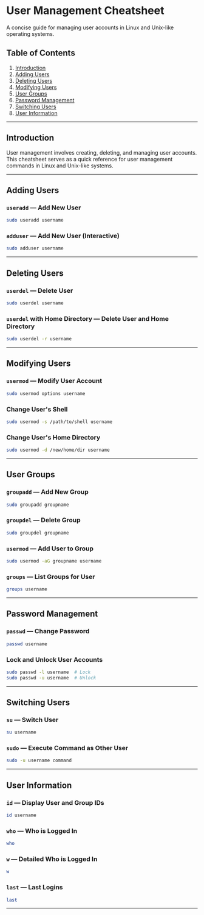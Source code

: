 # User Management Cheatsheet

A concise guide for managing user accounts in Linux and Unix-like operating systems.

## Table of Contents
1. [Introduction](#introduction)
2. [Adding Users](#adding-users)
3. [Deleting Users](#deleting-users)
4. [Modifying Users](#modifying-users)
5. [User Groups](#user-groups)
6. [Password Management](#password-management)
7. [Switching Users](#switching-users)
8. [User Information](#user-information)

---

## Introduction

User management involves creating, deleting, and managing user accounts. This cheatsheet serves as a quick reference for user management commands in Linux and Unix-like systems.

---

## Adding Users

### `useradd` — Add New User
```bash
sudo useradd username
```

### `adduser` — Add New User (Interactive)
```bash
sudo adduser username
```

---

## Deleting Users

### `userdel` — Delete User
```bash
sudo userdel username
```

### `userdel` with Home Directory — Delete User and Home Directory
```bash
sudo userdel -r username
```

---

## Modifying Users

### `usermod` — Modify User Account
```bash
sudo usermod options username
```

### Change User's Shell
```bash
sudo usermod -s /path/to/shell username
```

### Change User's Home Directory
```bash
sudo usermod -d /new/home/dir username
```

---

## User Groups

### `groupadd` — Add New Group
```bash
sudo groupadd groupname
```

### `groupdel` — Delete Group
```bash
sudo groupdel groupname
```

### `usermod` — Add User to Group
```bash
sudo usermod -aG groupname username
```

### `groups` — List Groups for User
```bash
groups username
```

---

## Password Management

### `passwd` — Change Password
```bash
passwd username
```

### Lock and Unlock User Accounts
```bash
sudo passwd -l username  # Lock
sudo passwd -u username  # Unlock
```

---

## Switching Users

### `su` — Switch User
```bash
su username
```

### `sudo` — Execute Command as Other User
```bash
sudo -u username command
```

---

## User Information

### `id` — Display User and Group IDs
```bash
id username
```

### `who` — Who is Logged In
```bash
who
```

### `w` — Detailed Who is Logged In
```bash
w
```

### `last` — Last Logins
```bash
last
```

---
